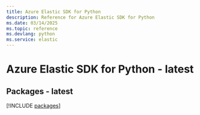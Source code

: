 ```yaml
---
title: Azure Elastic SDK for Python
description: Reference for Azure Elastic SDK for Python
ms.date: 03/14/2025
ms.topic: reference
ms.devlang: python
ms.service: elastic
---
```

# Azure Elastic SDK for Python - latest
## Packages - latest
[!INCLUDE [packages](elastic-index.md)]